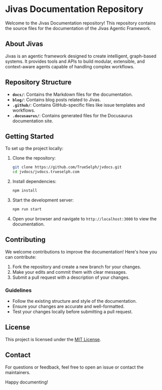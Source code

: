 # Jivas Documentation Repository

Welcome to the Jivas Documentation repository! This repository contains the source files for the documentation of the Jivas Agentic Framework.

## About Jivas

Jivas is an agentic framework designed to create intelligent, graph-based systems. It provides tools and APIs to build modular, extensible, and context-aware agents capable of handling complex workflows.

## Repository Structure

- **`docs/`**: Contains the Markdown files for the documentation.
- **`blog/`**: Contains blog posts related to Jivas.
- **`.github/`**: Contains GitHub-specific files like issue templates and workflows.
- **`.docusaurus/`**: Contains generated files for the Docusaurus documentation site.

## Getting Started

To set up the project locally:

1. Clone the repository:
   ```bash
   git clone https://github.com/TrueSelph/jvdocs.git
   cd jvdocs/jvdocs.trueselph.com
   ```

2. Install dependencies:
   ```bash
   npm install
   ```

3. Start the development server:
   ```bash
   npm run start
   ```

4. Open your browser and navigate to `http://localhost:3000` to view the documentation.

## Contributing

We welcome contributions to improve the documentation! Here's how you can contribute:

1. Fork the repository and create a new branch for your changes.
2. Make your edits and commit them with clear messages.
3. Submit a pull request with a description of your changes.

### Guidelines

- Follow the existing structure and style of the documentation.
- Ensure your changes are accurate and well-formatted.
- Test your changes locally before submitting a pull request.

## License

This project is licensed under the [MIT License](LICENSE).

## Contact

For questions or feedback, feel free to open an issue or contact the maintainers.

Happy documenting!
